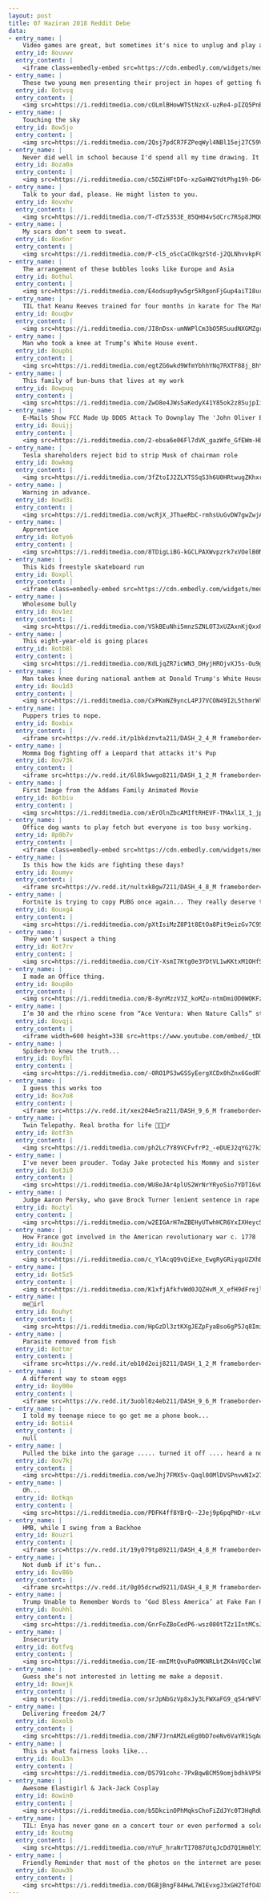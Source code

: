 ```yaml
---
layout: post
title: 07 Haziran 2018 Reddit Debe
data:
- entry_name: |
    Video games are great, but sometimes it's nice to unplug and play a game of Jenga with your cat
  entry_id: 8ouvwv
  entry_content: |
    <iframe class=embedly-embed src=https://cdn.embedly.com/widgets/media.html?src=https%3A%2F%2Fgfycat.com%2Fifr%2FOpenSillyDoe&url=https%3A%2F%2Fgfycat.com%2FOpenSillyDoe&image=https%3A%2F%2Fthumbs.gfycat.com%2FOpenSillyDoe-size_restricted.gif&key=2aa3c4d5f3de4f5b9120b660ad850dc9&type=text%2Fhtml&schema=gfycat width=272 height=480 scrolling=no frameborder=0 allowfullscreen></iframe>
- entry_name: |
    These two young men presenting their project in hopes of getting funded. Now they are founders of the 6th most visited site in the World! Happy 13th anniversary Reddit.
  entry_id: 8otvsq
  entry_content: |
    <img src=https://i.redditmedia.com/cOLmlBHowWTStNzxX-uzRe4-pIZQ5PnB1pu1Gqzld4w.jpg?s=ed82e88f29ca21bd17957490207e68c9 frameborder=0>
- entry_name: |
    Touching the sky
  entry_id: 8ow5jo
  entry_content: |
    <img src=https://i.redditmedia.com/2Qsj7pdCR7FZPeqWyl4NBl15ej27C59V3QzuumwZvyI.jpg?s=7d5bdade842dac432585a17c1c19a8db frameborder=0>
- entry_name: |
    Never did well in school because I'd spend all my time drawing. It makes me happy that I now get paid to create work like this.
  entry_id: 8oza0a
  entry_content: |
    <img src=https://i.redditmedia.com/c5DZiHFtDFo-xzGaHW2YdtPhg19h-D64E6qMOiqMugg.jpg?s=eb6c8e86bfe7eb2a475b88b3a5f81d19 frameborder=0>
- entry_name: |
    Talk to your dad, please. He might listen to you.
  entry_id: 8ovxhv
  entry_content: |
    <img src=https://i.redditmedia.com/T-dTz5353E_85QH04vSdCrc7RSp8JMQCiUP98p6qeOw.jpg?s=0b71622d1202dcc48a5de64790b2169f frameborder=0>
- entry_name: |
    My scars don't seem to sweat.
  entry_id: 8ox6nr
  entry_content: |
    <img src=https://i.redditmedia.com/P-cl5_oScCaC0kqzStd-j2QLNhvvkpFCxXdZd2Yq4R0.jpg?s=873227c0f6d653a409f1b2572f24039a frameborder=0>
- entry_name: |
    The arrangement of these bubbles looks like Europe and Asia
  entry_id: 8othul
  entry_content: |
    <img src=https://i.redditmedia.com/E4odsup9yw5gr5kRgonFjGup4aiT18urLCHzPFLZLV8.jpg?s=f0d149c16da15a156644946a04a5d765 frameborder=0>
- entry_name: |
    TIL that Keanu Reeves trained for four months in karate for The Matrix. Later, he learned over 200 martial arts moves for Matrix Reloaded. He also learned Judo and Jujitso for John Wick.
  entry_id: 8ouqbv
  entry_content: |
    <img src=https://i.redditmedia.com/JI8nDsx-umNWPlCm3bO5RSuudNXGMZgroIldmbevioo.jpg?s=d86d0c228d0486e0f26ad2ec5b623e0f frameborder=0>
- entry_name: |
    Man who took a knee at Trump’s White House event.
  entry_id: 8oupbi
  entry_content: |
    <img src=https://i.redditmedia.com/egtZG6wkd9WfmYbhhYNq7RXTF88j_BhYgG51G-u6xZQ.jpg?s=9f5aa45adf09c9314b783422e64d5062 frameborder=0>
- entry_name: |
    This family of bun-buns that lives at my work
  entry_id: 8owpuq
  entry_content: |
    <img src=https://i.redditmedia.com/ZwO8e4JWs5aKedyX41Y85ok2z8SujpIi_B5KnDMemRk.jpg?s=d066784bed532a481c7a693d6a9aca21 frameborder=0>
- entry_name: |
    E-Mails Show FCC Made Up DDOS Attack To Downplay The 'John Oliver Effect'
  entry_id: 8ouijj
  entry_content: |
    <img src=https://i.redditmedia.com/2-ebsa6e06Fl7dVK_gazWfe_GfEWm-HbmhNdzmxYe38.jpg?s=ab067b8b168c96f9aabf9f9bc59a2be2 frameborder=0>
- entry_name: |
    Tesla shareholders reject bid to strip Musk of chairman role
  entry_id: 8owkmg
  entry_content: |
    <img src=https://i.redditmedia.com/3fZtoIJ2ZLXTSSqS3h6U0HRtwugZKhxrmeVdk4FfAIY.jpg?s=a1c6ce0d5fccac1362b186b3566deac3 frameborder=0>
- entry_name: |
    Warning in advance.
  entry_id: 8owd3i
  entry_content: |
    <img src=https://i.redditmedia.com/wcRjX_JThaeRbC-rmhsUuGvDW7gwZwjAPCV1bwGBd2c.jpg?s=c8f655b6436944bd9069c8136e191c31 frameborder=0>
- entry_name: |
    Apprentice
  entry_id: 8otyo6
  entry_content: |
    <img src=https://i.redditmedia.com/8TDigLiBG-kGCLPAXWvpzrk7xVOelB0Nfep5ukCDFV4.jpg?s=d0d4a3e36e1a6ef3c7805c814ca6c014 frameborder=0>
- entry_name: |
    This kids freestyle skateboard run
  entry_id: 8oxpll
  entry_content: |
    <iframe class=embedly-embed src=https://cdn.embedly.com/widgets/media.html?src=https%3A%2F%2Fgfycat.com%2Fifr%2FSociableShyAbyssiniangroundhornbill&url=https%3A%2F%2Fgfycat.com%2FSociableShyAbyssiniangroundhornbill&image=https%3A%2F%2Fthumbs.gfycat.com%2FSociableShyAbyssiniangroundhornbill-size_restricted.gif&key=522baf40bd3911e08d854040d3dc5c07&type=text%2Fhtml&schema=gfycat width=600 height=600 scrolling=no frameborder=0 allowfullscreen></iframe>
- entry_name: |
    Wholesome bully
  entry_id: 8ov1ez
  entry_content: |
    <img src=https://i.redditmedia.com/VSkBEuNhi5mnzSZNLOT3xUZAxnKjQxxPgagQz1RplWE.jpg?s=aee00bbe3dfa04da921bad0a50fb3901 frameborder=0>
- entry_name: |
    This eight-year-old is going places
  entry_id: 8otb8l
  entry_content: |
    <img src=https://i.redditmedia.com/KdLjqZR7icWN3_DHyjHROjvXJ5s-Ou9goP00mUxMzsY.jpg?s=93f5451dec853c1d67e3c31cda9f7339 frameborder=0>
- entry_name: |
    Man takes knee during national anthem at Donald Trump's White House ceremony
  entry_id: 8ou1d3
  entry_content: |
    <img src=https://i.redditmedia.com/CxPKmNZ9yncL4PJ7VCON49I2L5thmrWlqSkYNW3FaQ0.jpg?s=eaae08791d0bd829e33a52673efd0248 frameborder=0>
- entry_name: |
    Puppers tries to nope.
  entry_id: 8oxbix
  entry_content: |
    <iframe src=https://v.redd.it/p1bkdznvta211/DASH_2_4_M frameborder=0></iframe>
- entry_name: |
    Momma Dog fighting off a Leopard that attacks it's Pup
  entry_id: 8ov73k
  entry_content: |
    <iframe src=https://v.redd.it/6l8k5wwgo8211/DASH_1_2_M frameborder=0></iframe>
- entry_name: |
    First Image from the Addams Family Animated Movie
  entry_id: 8otbiu
  entry_content: |
    <img src=https://i.redditmedia.com/xErOlnZbcAMIftRHEVF-TMAxl1X_1_jpKLJr3S9_I8Y.jpg?s=5f8087c30b8c31f0de7d5c78ebffea96 frameborder=0>
- entry_name: |
    Office dog wants to play fetch but everyone is too busy working.
  entry_id: 8p0b7v
  entry_content: |
    <iframe class=embedly-embed src=https://cdn.embedly.com/widgets/media.html?src=https%3A%2F%2Fgfycat.com%2Fifr%2FMellowAnxiousIlladopsis&url=https%3A%2F%2Fgfycat.com%2Fmellowanxiousilladopsis&image=https%3A%2F%2Fthumbs.gfycat.com%2FMellowAnxiousIlladopsis-size_restricted.gif&key=522baf40bd3911e08d854040d3dc5c07&type=text%2Fhtml&schema=gfycat width=600 height=1067 scrolling=no frameborder=0 allowfullscreen></iframe>
- entry_name: |
    Is this how the kids are fighting these days?
  entry_id: 8oumyv
  entry_content: |
    <iframe src=https://v.redd.it/nultxk8gw7211/DASH_4_8_M frameborder=0></iframe>
- entry_name: |
    Fortnite is trying to copy PUBG once again... They really deserve to get sued...
  entry_id: 8ouxg4
  entry_content: |
    <img src=https://i.redditmedia.com/pXtIsiMzZ8P1t8EtOa8Pit9eizGv7C95kbwq1gxc-vk.png?s=7be3975acc7d5b7d37088b0d4cff76fd frameborder=0>
- entry_name: |
    They won’t suspect a thing
  entry_id: 8ot7rv
  entry_content: |
    <img src=https://i.redditmedia.com/CiY-XsmI7Ktg0e3YDtVL1wKKtxM1OHfS6ty2Hzi61Qs.jpg?s=797d5a58c33bc18bcfe954e1b751fbc1 frameborder=0>
- entry_name: |
    I made an Office thing.
  entry_id: 8oup8o
  entry_content: |
    <img src=https://i.redditmedia.com/B-8ynMzzV3Z_koMZu-ntmDmiOD0WOKFzGSJ6NNo5OrM.jpg?s=ac105aef6c9668dfb790914eb2ab829b frameborder=0>
- entry_name: |
    I’m 30 and the rhino scene from “Ace Ventura: When Nature Calls” still makes me laugh until I cry.
  entry_id: 8ovqji
  entry_content: |
    <iframe width=600 height=338 src=https://www.youtube.com/embed/_tDUwNjw7ms?feature=oembed&enablejsapi=1 frameborder=0 allow=autoplay; encrypted-media allowfullscreen></iframe>
- entry_name: |
    Spiderbro knew the truth...
  entry_id: 8oyfbl
  entry_content: |
    <img src=https://i.redditmedia.com/-ORO1PS3wGSSyEergXCDx0hZnx6GodRTsqMKY3yHvyc.jpg?s=6d9294fab61d51d98f1523b8f6ee40c9 frameborder=0>
- entry_name: |
    I guess this works too
  entry_id: 8ox7o8
  entry_content: |
    <iframe src=https://v.redd.it/xex204e5ra211/DASH_9_6_M frameborder=0></iframe>
- entry_name: |
    Twin Telepathy. Real brotha for life ✊🏾👯‍♂️
  entry_id: 8otf3n
  entry_content: |
    <img src=https://i.redditmedia.com/ph2Lc7Y89VCFvfrP2_-eDUEJ2qYG27k3QDzvC3DH9nc.jpg?s=e40984960e2f0c02f3cac5c80411534d frameborder=0>
- entry_name: |
    I've never been prouder. Today Jake protected his Mommy and sister from a stray dog attack while I was at work. I love you, son. You're a man now.
  entry_id: 8ot3i0
  entry_content: |
    <img src=https://i.redditmedia.com/WU8eJAr4plUS2WrNrYRyoSio7YDTI6vQizFjudga6Dg.jpg?s=9443dc787ad00d002e4c9d95d984fc2e frameborder=0>
- entry_name: |
    Judge Aaron Persky, who gave Brock Turner lenient sentence in rape case, recalled from office
  entry_id: 8oztyl
  entry_content: |
    <img src=https://i.redditmedia.com/w2EIGArH7mZBEHyUTwhHCR6YxIXHeycSOAM1Grp3q6k.jpg?s=9ff036cca6cb8c11694fdb4bbc9a5e7c frameborder=0>
- entry_name: |
    How France got involved in the American revolutionary war c. 1778
  entry_id: 8ou3n2
  entry_content: |
    <img src=https://i.redditmedia.com/c_YlAcqQ9vQiExe_EwgRyGRiyqpUZXhB0QF5rfxJUiU.jpg?s=a9b94978ec15bc68e28aa50165fbcd3b frameborder=0>
- entry_name: |
  entry_id: 8ot5z5
  entry_content: |
    <img src=https://i.redditmedia.com/K1xfjAfkfvWd0JQZHvM_X_efH9dFrejlw0AuS4XruKU.jpg?s=9046e231acbe52b6e156a94c46c5c05b frameborder=0>
- entry_name: |
    me🚗irl
  entry_id: 8ouhyt
  entry_content: |
    <img src=https://i.redditmedia.com/HpGzDl3ztKXgJEZpFyaBso6gP5Jq8ImitdeJ2-lhLJU.png?s=78c344d063a7409bf1f89b57fa931c48 frameborder=0>
- entry_name: |
    Parasite removed from fish
  entry_id: 8ottmr
  entry_content: |
    <iframe src=https://v.redd.it/eb10d2oij8211/DASH_1_2_M frameborder=0></iframe>
- entry_name: |
    A different way to steam eggs
  entry_id: 8oy00e
  entry_content: |
    <iframe src=https://v.redd.it/3uobl0z4eb211/DASH_9_6_M frameborder=0></iframe>
- entry_name: |
    I told my teenage niece to go get me a phone book...
  entry_id: 8otii4
  entry_content: |
    null
- entry_name: |
    Pulled the bike into the garage ..... turned it off .... heard a noise and turned to see my granddaughter pull alongside me on her bike. Heart melted into a puddle :)
  entry_id: 8ov7kj
  entry_content: |
    <img src=https://i.redditmedia.com/weJhj7FMX5v-Qaql0OMlDVSPnvwNIx27wbELmpowQBo.jpg?s=b3fbb4805c653ad5bbfdb9d371813772 frameborder=0>
- entry_name: |
    Oh...
  entry_id: 8otkqn
  entry_content: |
    <img src=https://i.redditmedia.com/PDFK4ff8YBrQ--2Jej9p6pqPHDr-nLvmZahbIu5Z-Nk.jpg?s=3ffb8c91e9313cfb1a387a89f1c01478 frameborder=0>
- entry_name: |
    HMB, while I swing from a Backhoe
  entry_id: 8ouzr1
  entry_content: |
    <iframe src=https://v.redd.it/19y079tp89211/DASH_4_8_M frameborder=0></iframe>
- entry_name: |
    Not dumb if it's fun..
  entry_id: 8ov86b
  entry_content: |
    <iframe src=https://v.redd.it/0g05dcrwd9211/DASH_4_8_M frameborder=0></iframe>
- entry_name: |
    Trump Unable to Remember Words to ‘God Bless America’ at Fake Fan Rally
  entry_id: 8ouhhl
  entry_content: |
    <img src=https://i.redditmedia.com/GnrFeZBoCedP6-wsz080tTZz1IntMCsJs02KQQIKYEA.jpg?s=3415e6f577cdd8a24c2dadd02d97d8ac frameborder=0>
- entry_name: |
    Insecurity
  entry_id: 8otfvq
  entry_content: |
    <img src=https://i.redditmedia.com/IE-mmIMtQvuPa0MKNRLbtZK4nVQCclW0Mivvle3MtUw.jpg?s=b2cde1ba3252d6e8380a433156379215 frameborder=0>
- entry_name: |
    Guess she's not interested in letting me make a deposit.
  entry_id: 8owxjk
  entry_content: |
    <img src=https://i.redditmedia.com/srJpNbGzVp8xJy3LFWXaFG9_qS4rWFVle0zxdDPO_LE.png?s=29eb64374a79bae1b86a5af7d8897f60 frameborder=0>
- entry_name: |
    Delivering freedom 24/7
  entry_id: 8oxolb
  entry_content: |
    <img src=https://i.redditmedia.com/2NF7JrnAMZLeEg0bD7oeNv6VaYR1SqAugV1Lmbdo_GA.jpg?s=b7578ef0048f0f6e6917a2438d79c115 frameborder=0>
- entry_name: |
    This is what fairness looks like...
  entry_id: 8ou13n
  entry_content: |
    <img src=https://i.redditmedia.com/DS791cohc-7PxBqwBCM59omjbdhkVP56bURqZI0ya28.jpg?s=3822cd551a3dba0a0651d016ef67fa9f frameborder=0>
- entry_name: |
    Awesome Elastigirl & Jack-Jack Cosplay
  entry_id: 8owin0
  entry_content: |
    <img src=https://i.redditmedia.com/b5DkcinOPhMqksChoFiZdJYc0T3HqRdUhJaw8Peb4iQ.jpg?s=c00561bcaab104bf214ff3655064022f frameborder=0>
- entry_name: |
    TIL: Enya has never gone on a concert tour or even performed a solo concert, despite being Ireland’s best selling solo artist and 2nd overall behind U2.
  entry_id: 8outmg
  entry_content: |
    <img src=https://i.redditmedia.com/nYuF_hraNrTI7087UtqJcDd7Q1Hm0lY36Ljbmj5KcmA.jpg?s=7569fb41f75c7045232c6be55ce866af frameborder=0>
- entry_name: |
    Friendly Reminder that most of the photos on the internet are posed, edited and the best of a thousand tries.
  entry_id: 8ouw3b
  entry_content: |
    <img src=https://i.redditmedia.com/DGBjBngF84HwL7W1EvxgJ3xGH2TdfO4XGnQDnUEOECI.png?s=f3b2ec4aec36ef621a024e811a90fca8 frameborder=0>
---
```

